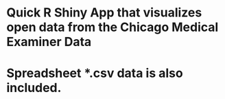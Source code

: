 # Quick R Shiny App that visualizes open data from the Chicago Medical Examiner Data
# Spreadsheet *.csv data is also included.

